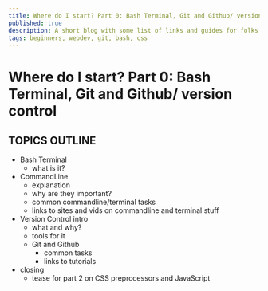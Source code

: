 ```yaml
---
title: Where do I start? Part 0: Bash Terminal, Git and Github/ version control
published: true
description: A short blog with some list of links and guides for folks starting out.
tags: beginners, webdev, git, bash, css
---
```

# Where do I start? Part 0: Bash Terminal, Git and Github/ version control

## TOPICS OUTLINE
- Bash Terminal
  - what is it?
- CommandLine
  - explanation
  - why are they important?
  - common commandline/terminal tasks
  - links to sites and vids on commandline and terminal stuff
- Version Control intro
  - what and why?
  - tools for it 
  - Git and Github
    - common tasks
    - links to tutorials
- closing
  - tease for part 2 on CSS preprocessors and JavaScript


